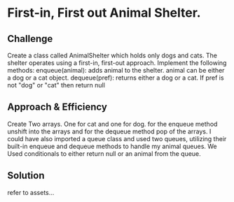 # First-in, First out Animal Shelter.
<!-- Short summary or background information -->

## Challenge
Create a class called AnimalShelter which holds only dogs and cats. The shelter operates using a first-in, first-out approach.
Implement the following methods:
enqueue(animal): adds animal to the shelter. animal can be either a dog or a cat object.
dequeue(pref): returns either a dog or a cat. If pref is not "dog" or "cat" then return null

## Approach & Efficiency
Create Two arrays. One for cat and one for dog. for the enqueue method unshift into the arrays and for the dequeue method pop of the arrays. I could have also imported a queue class and used two queues, utilizing their built-in enqueue and dequeue methods to handle my animal queues. We Used conditionals to either return null or an animal from the queue.

## Solution
refer to assets...